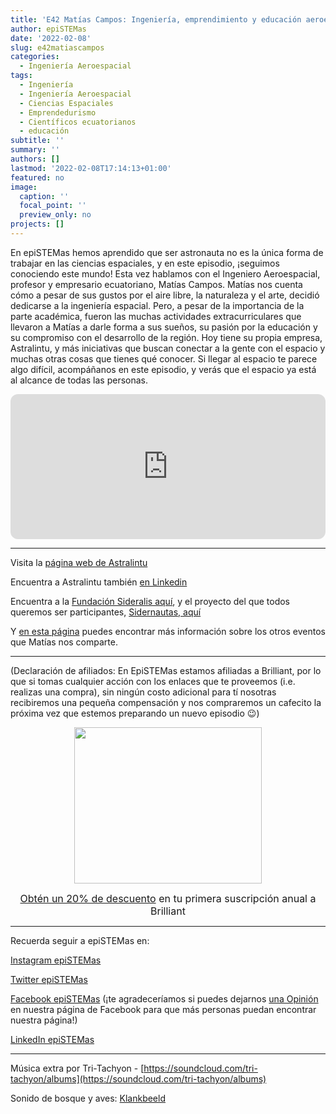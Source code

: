 ```yaml
---
title: 'E42 Matías Campos: Ingeniería, emprendimiento y educación aeroespacial'
author: epiSTEMas
date: '2022-02-08'
slug: e42matiascampos
categories:
  - Ingeniería Aeroespacial
tags:
  - Ingeniería
  - Ingeniería Aeroespacial
  - Ciencias Espaciales
  - Emprendedurismo
  - Científicos ecuatorianos
  - educación
subtitle: ''
summary: ''
authors: []
lastmod: '2022-02-08T17:14:13+01:00'
featured: no
image:
  caption: ''
  focal_point: ''
  preview_only: no
projects: []
---
```



En epiSTEMas hemos aprendido que ser astronauta no es la única forma de trabajar en las ciencias espaciales, y en este episodio, ¡seguimos conociendo este mundo! Esta vez hablamos con el Ingeniero Aeroespacial, profesor y empresario ecuatoriano, Matías Campos. Matías nos cuenta cómo a pesar de sus gustos por el aire libre, la naturaleza y el arte, decidió dedicarse a la ingeniería espacial. Pero, a pesar de la importancia de la parte académica, fueron las muchas actividades extracurriculares que llevaron a Matías a darle forma a sus sueños, su pasión por la educación y su compromiso con el desarrollo de la región. Hoy tiene su propia empresa, Astralintu, y más iniciativas que buscan conectar a la gente con el espacio y muchas otras cosas que tienes qué conocer. Si llegar al espacio te parece algo difícil, acompáñanos en este episodio, y verás que el espacio ya está al alcance de todas las personas. 

<iframe style="border-radius:12px" src="https://open.spotify.com/embed/episode/6nRD0C0cxGtmFYZ9vZLa9j?utm_source=generator" width="100%" height="232" frameBorder="0" allowfullscreen="" allow="autoplay; clipboard-write; encrypted-media; fullscreen; picture-in-picture"></iframe>

- - - - -



Visita la [página web de Astralintu](https://www.astralintu.com/) 

Encuentra a Astralintu también [en Linkedin](https://www.linkedin.com/company/astralintu/)

Encuentra a la [Fundación Sideralis aquí](https://www.sideralisfoundation.org/), y el proyecto del que todos queremos ser participantes, [Sidernautas, aquí](https://www.sidernautas.com/)

Y [en esta página](https://www.sideralisfoundation.org/quitospacecapital) puedes encontrar más información sobre los otros eventos que Matías nos comparte.




- - - - -

(Declaración de afiliados: En EpiSTEMas estamos afiliadas a Brilliant, por lo que si tomas cualquier acción con los enlaces que te proveemos (i.e. realizas una compra), sin ningún costo adicional para tí nosotras recibiremos una pequeña compensación y nos compraremos un cafecito la próxima vez que estemos preparando un nuevo episodio 😉)

<center>
<a href="https://brilliant.sjv.io/c/2994553/1003364/12858?subId1=epiSTEMas&u=http%3A%2F%2Fbrilliant.org%2Fimpactnetwork%2F%3Firclickid%3D%7Bclickid%7D%26utm_medium%3Daffiliates%26utm_campaign%3D%7Birpid%7D%26utm_source%3D%7Bmp_value1%7D%26utm_content%3D%7Btimestamp%7D_%7Biradtype%7D_%7Biradname%7D%26utm_term%3D%7Bmp_value2%7D" target="_top" id="1003364"><img src="//a.impactradius-go.com/display-ad/12858-1003364" border="0" alt="" width="300" height="250"/></a><img height="0" width="0" src="https://imp.pxf.io/i/2994553/1003364/12858?subId1=epiSTEMas" style="position:absolute;visibility:hidden;" border="1" />


<font size="3"> [Obtén un 20% de descuento](https://brilliant.sjv.io/c/2994553/1003358/12858?subId1=EpiSTEMas&u=http%3A%2F%2Fbrilliant.org%2Fimpactnetwork%2F) en tu primera suscripción anual a Brilliant </font> 
</center>


- - - - -

Recuerda seguir a epiSTEMas en:

[Instagram epiSTEMas](https://www.instagram.com/epistemas/)  

[Twitter epiSTEMas](https://twitter.com/epiSTEMas_Pod)

[Facebook epiSTEMas](https://www.facebook.com/epiSTEMasPod) (¡te agradeceríamos si puedes dejarnos [una Opinión](https://www.facebook.com/epiSTEMasPod/reviews/) en nuestra página de Facebook para que más personas puedan encontrar nuestra página!)

[LinkedIn epiSTEMas](https://www.linkedin.com/company/epistemas-podcast/)



- - - - -


Música extra por Tri-Tachyon - [https://soundcloud.com/tri-tachyon/albums](https://soundcloud.com/tri-tachyon/albums)

Sonido de bosque y aves: [Klankbeeld](freesound.org/people/klankbeeld/)
